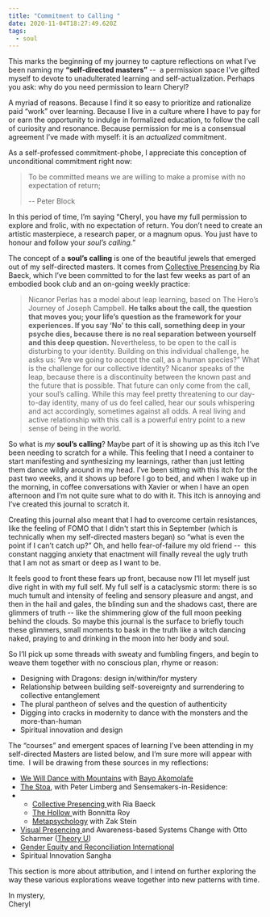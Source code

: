 ```yaml
---
title: "Commitment to Calling "
date: 2020-11-04T18:27:49.620Z
tags:
  - soul
---
```

This marks the beginning of my journey to capture reflections on what I’ve been naming my **“self-directed masters”** --  a permission space I’ve gifted myself to devote to unadulterated learning and self-actualization. Perhaps you ask: why do you need permission to learn Cheryl? 

A myriad of reasons. Because I find it so easy to prioritize and rationalize paid “work” over learning. Because I live in a culture where I have to pay for or earn the opportunity to indulge in formalized education, to follow the call of curiosity and resonance. Because permission for me is a consensual agreement I’ve made with myself: it is an *actualized* commitment. 

As a self-professed commitment-phobe, I appreciate this conception of unconditional commitment right now: 

> To be committed means we are willing to make a promise with no expectation of return; 
>
> \-- Peter Block 

In this period of time, I’m saying “Cheryl, you have my full permission to explore and frolic, with no expectation of return. You don’t need to create an artistic masterpiece, a research paper, or a magnum opus. You just have to honour and follow your *soul’s calling.*” 

The concept of a **soul’s calling** is one of the beautiful jewels that emerged out of my self-directed masters. It comes from [Collective Presencing ](https://www.collectivepresencing.org/)by Ria Baeck, which I’ve been committed to for the last few weeks as part of an embodied book club and an on-going weekly practice: 

> Nicanor Perlas has a model about leap learning, based on The Hero’s Journey of Joseph Campbell. **He talks about the call, the question that moves you; your life’s question as the framework for your experiences. If you say ‘No’ to this call, something deep in your psyche dies, because there is no real separation between yourself and this deep question.** Nevertheless, to be open to the call is disturbing to your identity. Building on this individual challenge, he asks us: “Are we going to accept the call, as a human species?” What is the challenge for our collective identity? Nicanor speaks of the leap, because there is a discontinuity between the known past and the future that is possible. That future can only come from the call, your soul’s calling. While this may feel pretty threatening to our day-to-day identity, many of us do feel called, hear our souls whispering and act accordingly, sometimes against all odds. A real living and active relationship with this call is a powerful entry point to a new sense of being in the world.

So what is *my* **soul’s calling**? Maybe part of it is showing up as this itch I’ve been needing to scratch for a while. This feeling that I need a container to start manifesting and synthesizing my learnings, rather than just letting them dance wildly around in my head. I’ve been sitting with this itch for the past two weeks, and it shows up before I go to bed, and when I wake up in the morning, in coffee conversations with Xavier or when I have an open afternoon and I’m not quite sure what to do with it. This itch is annoying and I’ve created this journal to scratch it. 

Creating this journal also meant that I had to overcome certain resistances, like the feeling of FOMO that I didn't start this in September (which is technically when my self-directed masters began) so “what is even the point if I can’t catch up?” Oh, and hello fear-of-failure my old friend --  this constant nagging anxiety that enactment will finally reveal the ugly truth that I am not as smart or deep as I want to be. 

It feels good to front these fears up front, because now I’ll let myself just dive right in with my full self. My full self is a cataclysmic storm: there is so much tumult and intensity of feeling and sensory pleasure and angst, and then in the hail and gales, the blinding sun and the shadows cast, there are glimmers of truth -- like the shimmering glow of the full moon peeking behind the clouds. So maybe this journal is the surface to briefly touch these glimmers, small moments to bask in the truth like a witch dancing naked, praying to and drinking in the moon into her body and soul. 

So I’ll pick up some threads with sweaty and fumbling fingers, and begin to weave them together with no conscious plan, rhyme or reason: 

* Designing with Dragons: design in/within/for mystery 
* Relationship between building self-sovereignty and surrendering to collective entanglement 
* The plural pantheon of selves and the question of authenticity 
* Digging into cracks in modernity to dance with the monsters and the more-than-human 
* Spiritual innovation and design 

The “courses” and emergent spaces of learning I’ve been attending in my self-directed Masters are listed below, and I’m sure more will appear with time.  I will be drawing from these sources in my reflections:

* [We Will Dance with Mountains](https://course.bayoakomolafe.net/) with [Bayo Akomolafe  ](https://bayoakomolafe.net/)
* [The Stoa](https://www.thestoa.ca/), with Peter Limberg and Sensemakers-in-Residence:  
* * [Collective Presencing ](https://www.youtube.com/watch?v=--Rlej0iayg)with Ria Baeck 
  * [The Hollow ](https://www.youtube.com/watch?v=I-4SBv1PfCU)with Bonnitta Roy 
  * [Metapsychology](https://www.youtube.com/watch?v=PZNDhdKekjg) with Zak Stein 
* [Visual Presencing ](https://www.presencing.org/programs/marketplace/visual-practice-for-theory-u)and Awareness-based Systems Change with Otto Scharmer ([Theory U](https://www.presencing.org/aboutus/theory-u))
* [Gender Equity and Reconciliation International](https://www.genderreconciliationinternational.org/)
* Spiritual Innovation Sangha



This section is more about attribution, and I intend on further exploring the way these various explorations weave together into new patterns with time. 

In mystery,\
Cheryl